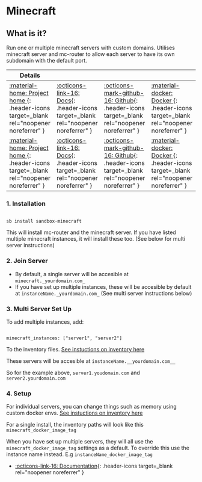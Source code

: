 # Minecraft 

## What is it?

Run one or multiple minecraft servers with custom domains. Utilises minecraft server and mc-router to allow each server to have its own subdomain with the default port. 


| Details     |             |             |             |
|-------------|-------------|-------------|-------------|
| [:material-home: Project home ](https://github.com/itzg/docker-minecraft-server){: .header-icons target=_blank rel="noopener noreferrer" } | [:octicons-link-16: Docs](https://github.com/itzg/docker-minecraft-server){: .header-icons target=_blank rel="noopener noreferrer" } | [:octicons-mark-github-16: Github](https://github.com/itzg/docker-minecraft-server){: .header-icons target=_blank rel="noopener noreferrer" } | [:material-docker: Docker ](https://hub.docker.com/r/itzg/minecraft-server){: .header-icons target=_blank rel="noopener noreferrer" }
| [:material-home: Project home ](https://github.com/itzg/mc-router){: .header-icons target=_blank rel="noopener noreferrer" } | [:octicons-link-16: Docs](https://github.com/itzg/mc-router){: .header-icons target=_blank rel="noopener noreferrer" } | [:octicons-mark-github-16: Github](https://github.com/itzg/mc-router){: .header-icons target=_blank rel="noopener noreferrer" } | [:material-docker: Docker ](https://hub.docker.com/r/itzg/mc-router){: .header-icons target=_blank rel="noopener noreferrer" }

### 1. Installation

``` shell

sb install sandbox-minecraft

```

This will install mc-router and the minecraft server. If you have listed multiple minecraft instances, it will install these too. (See below for multi server instructions)

### 2. Join Server

- By default, a single server will be accesible at  `minecraft._yourdomain.com_`
- If you have set up multiple instances, these will be accesible by default at `instanceName._yourdomain.com_` (See multi server instructions below)

### 3. Multi Server Set Up

To add multiple instances, add:
```

minecraft_instances: ["server1", "server2"]

```

To the inventory files. [See instuctions on inventory here](https://docs.saltbox.dev/saltbox/inventory/)

These servers will be accesible at `instanceName.__yourdomain.com__`

So for the example above, `server1.youdomain.com` and `server2.yourdomain.com`

### 4. Setup

For individual servers, you can change things such as memory using custom docker envs. [See instuctions on inventory here](https://docs.saltbox.dev/saltbox/inventory/)

For a single install, the inventory paths will look like this `minecraft_docker_image_tag`

When you have set up multiple servers, they will all use the `minecraft_docker_image_tag` settings as a default. To override this use the instance name instead. E.g `instanceName_docker_image_tag`
- [:octicons-link-16: Documentation](https://github.com/itzg/docker-minecraft-server){: .header-icons target=_blank rel="noopener noreferrer" }
